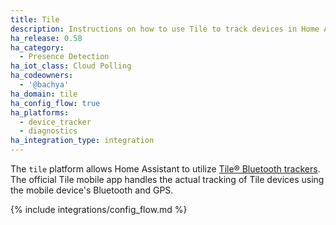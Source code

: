 ```yaml
---
title: Tile
description: Instructions on how to use Tile to track devices in Home Assistant.
ha_release: 0.58
ha_category:
  - Presence Detection
ha_iot_class: Cloud Polling
ha_codeowners:
  - '@bachya'
ha_domain: tile
ha_config_flow: true
ha_platforms:
  - device_tracker
  - diagnostics
ha_integration_type: integration
---
```


The `tile` platform allows Home Assistant to utilize [Tile® Bluetooth trackers](https://www.thetileapp.com).
The official Tile mobile app handles the actual tracking of Tile devices using
the mobile device's Bluetooth and GPS.

{% include integrations/config_flow.md %}
